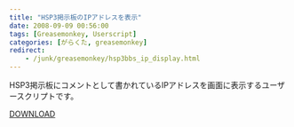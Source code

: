 ```yaml
---
title: "HSP3掲示板のIPアドレスを表示"
date: 2008-09-09 00:56:00
tags: [Greasemonkey, Userscript]
categories: [がらくた, greasemonkey]
redirect:
    - /junk/greasemonkey/hsp3bbs_ip_display.html
---
```


HSP3掲示板にコメントとして書かれているIPアドレスを画面に表示するユーザースクリプトです。
	  
[DOWNLOAD][1] 

 [1]: /files/hsp3bbs_ip_display.user.js

